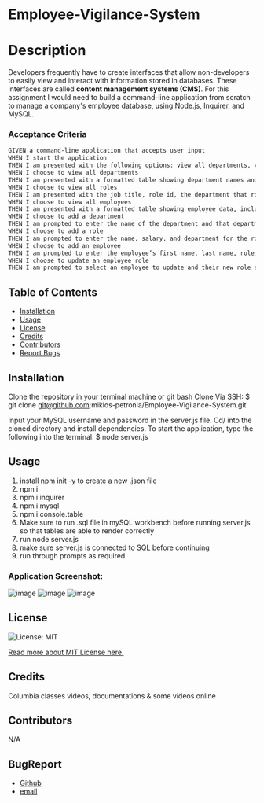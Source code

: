 # Employee-Vigilance-System

# Description
Developers frequently have to create interfaces that allow non-developers to easily view and interact with information stored in databases. These interfaces are called **content management systems (CMS)**. For this assignment I would need to build a command-line application from scratch to manage a company's employee database, using Node.js, Inquirer, and MySQL.

### Acceptance Criteria

```md
GIVEN a command-line application that accepts user input
WHEN I start the application
THEN I am presented with the following options: view all departments, view all roles, view all employees, add a department, add a role, add an employee, and update an employee role
WHEN I choose to view all departments
THEN I am presented with a formatted table showing department names and department ids
WHEN I choose to view all roles
THEN I am presented with the job title, role id, the department that role belongs to, and the salary for that role
WHEN I choose to view all employees
THEN I am presented with a formatted table showing employee data, including employee ids, first names, last names, job titles, departments, salaries, and managers that the employees report to
WHEN I choose to add a department
THEN I am prompted to enter the name of the department and that department is added to the database
WHEN I choose to add a role
THEN I am prompted to enter the name, salary, and department for the role and that role is added to the database
WHEN I choose to add an employee
THEN I am prompted to enter the employee’s first name, last name, role, and manager, and that employee is added to the database
WHEN I choose to update an employee role
THEN I am prompted to select an employee to update and their new role and this information is updated in the database 
```

## Table of Contents
* [Installation](#installation)
* [Usage](#usage)
* [License](#license)
* [Credits](#credits)
* [Contributors](#contributors)
* [Report Bugs](#bugreport)

## Installation
Clone the repository in your terminal machine or git bash
Clone Via SSH: $ git clone git@github.com:miklos-petronia/Employee-Vigilance-System.git

Input your MySQL username and password in the server.js file.
Cd/ into the cloned directory and install dependencies. 
To start the application, type the following into the terminal: $ node server.js

## Usage

 1. install npm init -y to create a new .json file
 2. npm i
 3. npm i inquirer
 4. npm i mysql
 5. npm i console.table
 6. Make sure to run .sql file in mySQL workbench before running server.js so that tables are able to render correctly
 7. run node server.js
 8. make sure server.js is connected to SQL before continuing
 9. run through prompts as required

### Application Screenshot:
![image](https://user-images.githubusercontent.com/113649566/217070407-cc77e2d6-62b3-4755-9263-d7f10a7b24ee.png)
![image](https://user-images.githubusercontent.com/113649566/217071152-85164e80-b8a4-4eac-9dba-c1d37d5b209a.png)
![image](https://user-images.githubusercontent.com/113649566/217071569-91c78bae-141f-49a9-8490-50dd8aaae189.png)


## License 
 ![License: MIT](https://img.shields.io/badge/License-MIT-yellow.svg) 

[Read more about MIT License here.](https://opensource.org/licenses/MIT)

## Credits
Columbia classes videos, documentations & some videos online

## Contributors
N/A

## BugReport

- [Github](https://github.com/miklos-petronia)
- [email](mailto:miklos.petronia@hotmail.com)
